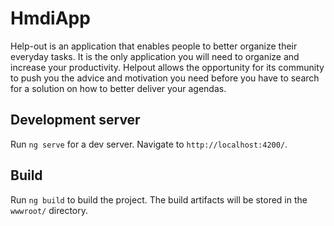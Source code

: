 # HmdiApp

Help-out is an application that enables people to better organize their everyday tasks. It is the only application you will need to organize and increase your productivity. Helpout allows the opportunity for its community to push you the advice and motivation you need before you have to search for a solution on how to better deliver your agendas.

## Development server

Run `ng serve` for a dev server. Navigate to `http://localhost:4200/`.

## Build

Run `ng build` to build the project. The build artifacts will be stored in the `wwwroot/` directory.

